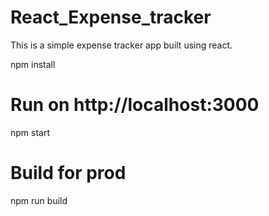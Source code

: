 # React_Expense_tracker
This is a simple expense tracker app built using react. 

npm install

# Run on http://localhost:3000
npm start

# Build for prod
npm run build

